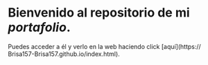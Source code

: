 # Bienvenido al repositorio de mi _portafolio_. 

Puedes acceder a él y verlo en la web haciendo click [aquí](https://
Brisa157-Brisa157.github.io/index.html).
